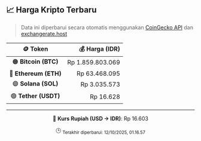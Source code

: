 

<!-- HARGA_KRIPTO -->
## 📈 Harga Kripto Terbaru

> Data ini diperbarui secara otomatis menggunakan [CoinGecko API](https://www.coingecko.com/) dan [exchangerate.host](https://exchangerate.host/)

<div align="center">

| 🪙 Token | 💰 Harga (IDR) |
|:------:|---------------:|
| 🟠 **Bitcoin (BTC)**   | Rp 1.859.803.069 |
| 🔵 **Ethereum (ETH)**  | Rp 63.468.095 |
| 🟣 **Solana (SOL)**    | Rp 3.035.573 |
| 🟢 **Tether (USDT)**   | Rp 16.628 |

---

💱 **Kurs Rupiah (USD → IDR)**: Rp 16.603

🕒 <sub>Terakhir diperbarui: 12/10/2025, 01.16.57</sub>

</div>
<!-- /HARGA_KRIPTO -->